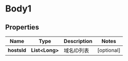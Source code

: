 
# Body1

## Properties
Name | Type | Description | Notes
------------ | ------------- | ------------- | -------------
**hostsId** | **List&lt;Long&gt;** | 域名ID列表 |  [optional]



